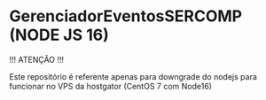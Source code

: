 # GerenciadorEventosSERCOMP (NODE JS 16)

!!! ATENÇÃO !!!

Este repositório é referente apenas para downgrade do nodejs para funcionar
no VPS da hostgator (CentOS 7 com Node16)
